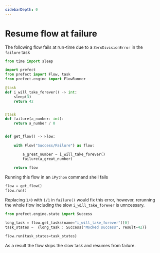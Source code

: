 ```yaml
---
sidebarDepth: 0
---
```


# Resume flow at failure 

The following flow fails at run-time due to a `ZeroDivisionError` in the `failure` task

```python
from time import sleep

import prefect
from prefect import Flow, task
from prefect.engine import FlowRunner

@task
def i_will_take_forever() -> int:
    sleep(3)
    return 42


@task
def failure(a_number: int):
    return a_number / 0


def get_flow() -> Flow:
    
    with Flow("Success/Failure") as flow:

        a_great_number = i_will_take_forever()
        failure(a_great_number)
    
    return flow
```

Running this flow in an `iPython` command shell fails

```python
flow = get_flow()
flow.run()
```

Replacing `1/0` with `1/1` in `failure()` would fix this error, however, rerunning the whole flow including the slow `i_will_take_forever` is unncessary.  

```python
from prefect.engine.state import Success

long_task = flow.get_tasks(name="i_will_take_forever")[0]
task_states =  {long_task : Success("Mocked success", result=42)}

flow.run(task_states=task_states)
```

As a result the flow skips the slow task and resumes from failure.
